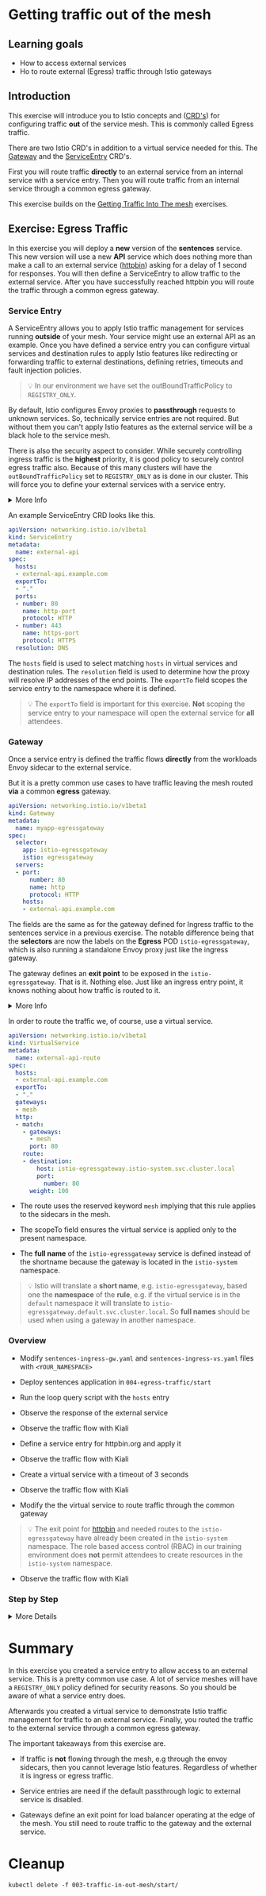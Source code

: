 [//]: # (Copyright, Eficode )
[//]: # (Origin: https://github.com/eficode-academy/istio-katas)
[//]: # (Tags: #sentences #kiali)

# Getting traffic out of the mesh

## Learning goals

- How to access external services
- Ho to route external (Egress) traffic through Istio gateways

## Introduction

This exercise will introduce you to Istio concepts 
and ([CRD's](https://kubernetes.io/docs/concepts/extend-kubernetes/api-extension/custom-resources/)) 
for configuring traffic **out** of the service mesh. This is commonly 
called Egress traffic.

There are two Istio CRD's in addition to a virtual service needed for this. 
The [Gateway](https://istio.io/latest/docs/reference/config/networking/gateway/#Gateway) 
and the [ServiceEntry](https://istio.io/latest/docs/reference/config/networking/service-entry/#ServiceEntry) 
CRD's. 

First you will route traffic **directly** to an external service from an internal 
service with a service entry. Then you will route traffic from an internal 
service through a common egress gateway. 

This exercise builds on the [Getting Traffic Into The mesh](003-ingress-traffic.md) exercises.

## Exercise: Egress Traffic

In this exercise you will deploy a **new** version of the **sentences** 
service. This new version will use a new **API** service which does nothing 
more than make a call to an external service ([httpbin](https://httpbin.org/)) 
asking for a delay of 1 second for responses. You will then define a ServiceEntry 
to allow traffic to the external service. After you have successfully reached 
httpbin you will route the traffic through a common egress gateway.

### Service Entry

A ServiceEntry allows you to apply Istio traffic management for services 
running **outside** of your mesh. Your service might use an external API 
as an example. Once you have defined a service entry you can configure 
virtual services and destination rules to apply Istio features like 
redirecting or forwarding traffic to external destinations, defining 
retries, timeouts and fault injection policies. 

> :bulb: In our environment we have set the outBoundTrafficPolicy to 
> `REGISTRY_ONLY`.

By default, Istio configures Envoy proxies to **passthrough** requests to 
unknown services. So, technically service entries are not required. But 
without them you can't apply Istio features as the external service will be 
a black hole to the service mesh.

There is also the security aspect to consider. While securely controlling 
ingress traffic is the **highest** priority, it is good policy to securely 
control egress traffic also. Because of this many clusters will have the 
`outBoundTrafficPolicy` set to `REGISTRY_ONLY` as is done in our cluster. 
This will force you to define your external services with a service entry.

<details>
    <summary> More Info </summary>

When you create a service entry it is added to Istio's internal service 
registry and traffic is allowed out of the mesh to the defined destination. 

Istio maintains an internal service registry containing the set of services, 
and their corresponding service endpoints, running in a service mesh. 
Istio uses the service registry to generate Envoy configuration.

> Istio does not provide service discovery, although most services are 
> automatically added to the registry by Pilot adapters that reflect the 
> discovered services of the underlying platform (Kubernetes, Consul, plain DNS). 
> Additional services can also be registered manually using a ServiceEntry 
> configuration.

</details>

An example ServiceEntry CRD looks like this.

```yaml
apiVersion: networking.istio.io/v1beta1
kind: ServiceEntry
metadata:
  name: external-api
spec:
  hosts:
  - external-api.example.com
  exportTo:
  - "."
  ports:
  - number: 80
    name: http-port
    protocol: HTTP
  - number: 443
    name: https-port
    protocol: HTTPS
  resolution: DNS
```

The `hosts` field is used to select matching `hosts` in virtual services 
and destination rules. The `resolution` field is used to determine how the 
proxy will resolve IP addresses of the end points. The `exportTo` field scopes 
the service entry to the namespace where it is defined.

> :bulb: The `exportTo` field is important for this exercise. **Not** 
> scoping the service entry to your namespace will open the external 
> service for **all** attendees. 

### Gateway

Once a service entry is defined the traffic flows **directly** from the 
workloads Envoy sidecar to the external service. 

But it is a pretty common use cases to have traffic leaving the mesh 
routed **via** a common **egress** gateway.

```yaml
apiVersion: networking.istio.io/v1beta1
kind: Gateway
metadata:
  name: myapp-egressgateway
spec:
  selector:
    app: istio-egressgateway
    istio: egressgateway
  servers:
  - port:
      number: 80
      name: http
      protocol: HTTP
    hosts:
    - external-api.example.com
```

The fields are the same as for the gateway defined for Ingress traffic to 
the sentences service in a previous exercise. The notable difference being 
that the **selectors** are now the labels on the **Egress** POD 
`istio-egressgateway`, which is also running a standalone Envoy proxy just like 
the ingress gateway.

The gateway defines an **exit point** to be exposed in the `istio-egressgateway`. 
That is it. Nothing else. Just like an ingress entry point, it knows nothing 
about how traffic is routed to it. 

<details>
    <summary> More Info </summary>

A Gateway **describes** a load balancer operating at the **edge** of the mesh 
receiving incoming or outgoing **HTTP/TCP** connections. The specification 
describes the ports to be expose, type of protocol, configuration for the 
load balancer, etc.

An Istio **Egress** gateway in a Kubernetes cluster consists, at a minimum, of a 
Deployment and a Service. Istio egress gateways are based on Envoy and have a 
**standalone** Envoy proxy. 

Inspecting our course environment would show something like:

```console
NAME                                       TYPE                                   
istio-egressgateway                        deployment  
istio-egressgateway                        service
istio-egressgateway-8679c48588-2p8vw       pod
```

Inspecting the POD would show something like:

```console
NAME                                    CONTAINERS
istio-egressgateway-8679c48588-2p8vw    istio-proxy
```

</details>

In order to route the traffic we, of course, use a virtual service. 

```yaml
apiVersion: networking.istio.io/v1beta1
kind: VirtualService
metadata:
  name: external-api-route
spec:
  hosts:
  - external-api.example.com
  exportTo:
  - "."
  gateways:
  - mesh
  http:
  - match:
    - gateways:
      - mesh
      port: 80
    route:
    - destination:
        host: istio-egressgateway.istio-system.svc.cluster.local
        port:
          number: 80
      weight: 100
```

- The route uses the reserved keyword `mesh` implying that this rule applies 
to the sidecars in the mesh. 

- The scopeTo field ensures the virtual service is applied only to the present 
namespace. 

- The **full name** of the `istio-egressgateway` service is defined instead 
of the shortname because the gateway is located in the `istio-system` namespace.

> :bulb: Istio will translate a **short name**, e.g. `istio-egressgateway`, 
> based one the **namespace** of the **rule**, e.g. if the virtual 
> service is in the `default` namespace it will translate to 
> `istio-egressgateway.default.svc.cluster.local`. So **full names** 
> should be used when using a gateway in another namespace.

### Overview

- Modify `sentences-ingress-gw.yaml` and `sentences-ingress-vs.yaml` files with `<YOUR_NAMESPACE>`

- Deploy sentences application in `004-egress-traffic/start`

- Run the loop query script with the `hosts` entry

- Observe the response of the external service

- Observe the traffic flow with Kiali

- Define a service entry for httpbin.org and apply it

- Observe the traffic flow with Kiali

- Create a virtual service with a timeout of 3 seconds

- Observe the traffic flow with Kiali

- Modify the the virtual service to route traffic through the common gateway

> :bulb: The exit point for [httpbin](http://httpbin.org) and needed routes to 
> the `istio-egressgateway` have already been created in the `istio-system` 
> namespace. The role based access control (RBAC) in our training environment 
> does **not** permit attendees to create resources in the `istio-system` 
> namespace.

- Observe the traffic flow with Kiali

### Step by Step
<details>
    <summary> More Details </summary>

- **Modify `sentences-ingress-gw.yaml` and `sentences-ingress-vs.yaml`**

The `sentences-svc.yaml` is using a `ClusterIP` type as in exercise 
[Getting Traffic Into The mesh](003-ingress-traffic.md). Modify the 
`sentences-ingress-gw.yaml` and `sentences-ingress-vs.yaml files with 
**your** namespace. E.g. user1, user2, etc.

```yaml
...
    hosts:
    - "<YOUR_NAMESPACE>.sentences.istio.eficode.academy"
```

Apply the changes.

```console
kubectl apply -f 004-egress-traffic/start/sentences-ingress-gw.yaml
kubectl apply -f 004-egress-traffic/start/sentences-ingress-vs.yaml
```

- **Deploy sentences application in `004-egress-traffic/start`**

Deploy `v2` of the sentences service along with the age, name and api service.

```console
kubectl apply -f 004-egress-traffic/start/
```

Make sure everything is in ready state.

```console
kubectl get gateway,se,vs,dr,svc,pods -n <YOUR_NAMESPACE>
```

You should now see a gateway, two virtual services and a destination rule along 
with four services and pods running. It should look something like below.

```console
NAME                                    AGE
gateway.networking.istio.io/sentences   91m

NAME                                            GATEWAYS        HOSTS                                       AGE
virtualservice.networking.istio.io/name-route   ["mesh"]        ["name"]                                    91m
virtualservice.networking.istio.io/sentences    ["sentences"]   ["user2.sentences.istio.eficode.academy"]   91m

NAME                                                        HOST   AGE
destinationrule.networking.istio.io/name-destination-rule   name   91m

NAME                TYPE        CLUSTER-IP       EXTERNAL-IP   PORT(S)    AGE
service/age         ClusterIP   172.20.101.189   <none>        5000/TCP   91m
service/api         ClusterIP   172.20.8.90      <none>        5000/TCP   91m
service/name        ClusterIP   172.20.6.247     <none>        5000/TCP   91m
service/sentences   ClusterIP   172.20.109.183   <none>        5000/TCP   91m

NAME                                READY   STATUS    RESTARTS   AGE
pod/age-v1-7b9f67b7dc-gbftv         2/2     Running   0          91m
pod/api-v1-75f5bd69f8-l7ndk         2/2     Running   0          91m
pod/name-v1-795cf79f69-h4htd        2/2     Running   0          91m
pod/sentences-v2-75c766ff6c-f68bw   2/2     Running   0          91m
```

- **Run the loop query script with the `hosts` entry**

```console
./scripts/loop-query.sh -g <YOUR_NAMESPACE>.sentences.istio.eficode.academy
```

- **Observe the responses for the external service**

Export the pod as an environment variable and tail the logs.

```console
export API_POD=$(kubectl get pod -l app=sentences,mode=api -o jsonpath={.items..metadata.name})
kubectl logs "$API_POD" --tail=20 --follow
```

You should see a response of 502(Bad Gateway) because there exists no service entry for 
the external service httpbin.

```console
INFO:werkzeug:127.0.0.1 - - [10/Aug/2021 12:07:41] "GET / HTTP/1.1" 200 -
WARNING:root:Response was: 502                      <-------------------- Bad Gateway Response
WARNING:root:Operation 'api' took 306.376ms
```

- **Observe the traffic flow with Kiali**

Go to Graph menu item and select the **Versioned app graph** from the drop 
down menu.

![No Service Entry](images/kiali-api-no-se.png)

As there is no service entry all traffic to the external service is blocked 
and it is a **black hole** to the service mesh.

- **Define a service entry for httpbin.org**

Create a service entry called `api-egress-se.yaml` in 
`004-egress-traffic/start/`.

```yaml
apiVersion: networking.istio.io/v1beta1
kind: ServiceEntry
metadata:
  name: httpbin
spec:
  hosts:
  - httpbin.org
  exportTo:
  - "."
  ports:
  - number: 80
    name: http-port
    protocol: HTTP
  - number: 443
    name: https-port
    protocol: HTTPS
  resolution: DNS
```

Apply the service entry.

```console
kubectl apply -f 004-egress-traffic/start/api-egress-se.yaml
```

- **Observe the responses for the external service**

Export the pod as an environment variable and tail the logs.

```console
export API_POD=$(kubectl get pod -l app=sentences,mode=api -o jsonpath={.items..metadata.name})
kubectl logs "$API_POD" --tail=20 --follow
```

Now you should be getting a 200(OK) response from the external service. 

```console
INFO:werkzeug:127.0.0.1 - - [10/Aug/2021 12:21:14] "GET / HTTP/1.1" 200 -
WARNING:root:Response was: 200                <-------------------- OK Response
WARNING:root:Operation 'api' took 374.259ms
```

- **Observe the traffic flow with Kiali**

Go to Graph menu item and select the **Versioned app graph** from the drop 
down menu.

![Service Entry](images/kiali-api-se.png)

Now Kiali recognizes the external service because of the service entry and it 
is no longer a black hole.

- **Create a virtual service with a timeout of 0.5 seconds**

Basically all we have done so far is to add an entry for httpbin to Istio's 
internal service registry. But we can now apply some of the Istio features to 
external service. To demonstrate this you will create a virtual service for 
traffic to httpbin with a timeout tof `0.5s`.

> The api service asks httpbin.org for a response delay of 1 second.

Create a file called `api-egress-vs.yaml` in 
`004-egress-traffic/start/`.

```yaml
apiVersion: networking.istio.io/v1beta1
kind: VirtualService
metadata:
  name: httpbin
spec:
  hosts:
    - httpbin.org
  exportTo:
  - "."
  http:
  - timeout: 0.5s
    route:
      - destination:
          host: httpbin.org
        weight: 100
```

Apply the virtual service.

```console
kubectl apply -f 004-egress-traffic/start/api-egress-vs.yaml
```

- **Observe the responses for the external service**

Export the pod as an environment variable and tail the logs.

```console
export API_POD=$(kubectl get pod -l app=sentences,mode=api -o jsonpath={.items..metadata.name})
kubectl logs "$API_POD" --tail=20 --follow
```

Now you should be getting a 504(Gateway Timeout) response from the external service. 

```console
INFO:werkzeug:127.0.0.1 - - [10/Aug/2021 13:29:11] "GET / HTTP/1.1" 200 -
WARNING:root:Response was: 504                <-------------------- 504 Gateway Timeout
WARNING:root:Operation 'api' took 504.809ms
```

Change the timeout to something greater than 1 second and ensure that you get 200(OK) responses.

 - **Modify the the virtual service to route traffic through the common gateway**

```console
kubectl apply -f 004-egress-traffic/start/
```

**Modify the `api-egress-vs.yaml` from previous exercise**

```yaml
apiVersion: networking.istio.io/v1beta1
kind: VirtualService
metadata:
  name: httpbin
spec:
  hosts:
  - httpbin.org
  exportTo:
  - "."
  gateways:
  - mesh
  http:
  - match:
    - gateways:
      - mesh
      port: 80
    route:
    - destination:
        host: istio-egressgateway.istio-system.svc.cluster.local        
        port:
          number: 80
      weight: 100
```

</details>


# Summary

In this exercise you created a service entry to allow access to an 
external service. This is a pretty common use case. A lot of service 
meshes will have a `REGISTRY_ONLY` policy defined for security reasons. 
So you should be aware of what a service entry does.

Afterwards you created a virtual service to demonstrate Istio traffic 
management for traffic to an external service. Finally, you routed the 
traffic to the external service through a common egress gateway. 

The important takeaways from this exercise are.

- If traffic is **not** flowing through the mesh, e.g through the 
envoy sidecars, then you cannot leverage Istio features. Regardless 
of whether it is ingress or egress traffic.

- Service entries are need if the default passthrough logic to external 
service is disabled.

- Gateways define an exit point for load balancer operating at the edge of 
the mesh. You still need to route traffic to the gateway and the external 
service.


# Cleanup

```console
kubectl delete -f 003-traffic-in-out-mesh/start/
```
